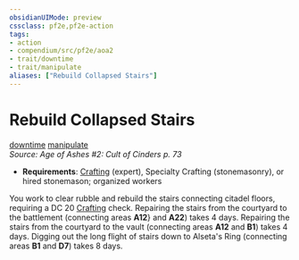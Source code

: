 ```yaml
---
obsidianUIMode: preview
cssclass: pf2e,pf2e-action
tags:
- action
- compendium/src/pf2e/aoa2
- trait/downtime
- trait/manipulate
aliases: ["Rebuild Collapsed Stairs"]
---
```

# Rebuild Collapsed Stairs
[downtime](rules/traits/downtime.md)  [manipulate](rules/traits/manipulate.md)  
*Source: Age of Ashes #2: Cult of Cinders p. 73*  

- **Requirements**: [Crafting](compendium/skills.md#Crafting) (expert), Specialty Crafting (stonemasonry), or hired stonemason; organized workers

You work to clear rubble and rebuild the stairs connecting citadel floors, requiring a DC 20 [Crafting](compendium/skills.md#Crafting) check. Repairing the stairs from the courtyard to the battlement (connecting areas **A12**} and **A22**) takes 4 days. Repairing the stairs from the courtyard to the vault (connecting areas **A12** and **B1**) takes 4 days. Digging out the long flight of stairs down to Alseta's Ring (connecting areas **B1** and **D7**) takes 8 days.
